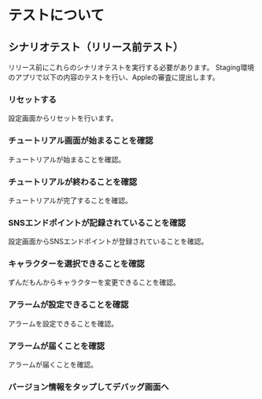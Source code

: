 # テストについて


## シナリオテスト（リリース前テスト）

リリース前にこれらのシナリオテストを実行する必要があります。
Staging環境のアプリで以下の内容のテストを行い、Appleの審査に提出します。


### リセットする

設定画面からリセットを行います。


### チュートリアル画面が始まることを確認

チュートリアルが始まることを確認。


### チュートリアルが終わることを確認

チュートリアルが完了することを確認。


### SNSエンドポイントが記録されていることを確認

設定画面からSNSエンドポイントが登録されていることを確認。

### キャラクターを選択できることを確認

ずんだもんからキャラクターを変更できることを確認。


### アラームが設定できることを確認

アラームを設定できることを確認。

### アラームが届くことを確認

アラームが届くことを確認。

### バージョン情報をタップしてデバッグ画面へ

